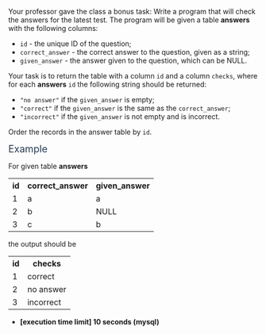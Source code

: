<p>Your professor gave the class a bonus task: Write a program that will check the answers for the latest test. The program will be given a table <strong>answers</strong> with the following columns:</p>
<ul>
<li><code>id</code> - the unique ID of the question;</li>
<li><code>correct_answer</code> - the correct answer to the question, given as a string;</li>
<li><code>given_answer</code> - the answer given to the question, which can be NULL.</li>
</ul>
<p>Your task is to return the table with a column <code>id</code> and a column <code>checks</code>, where for each <strong>answers</strong> <code>id</code> the following string should be returned:</p>
<ul>
<li><code>"no answer"</code> if the <code>given_answer</code> is empty;</li>
<li><code>"correct"</code> if the <code>given_answer</code> is the same as the <code>correct_answer</code>;</li>
<li><code>"incorrect"</code> if the <code>given_answer</code> is not empty and is incorrect.</li>
</ul>
<p>Order the records in the answer table by <code>id</code>.</p>
<p><span class="markdown--header" style="color:#2b3b52;font-size:1.4em">Example</span></p>
<p>For given table <strong>answers</strong></p>
<table>
<tr>
<th>id</th>
<th>correct_answer</th>
<th>given_answer</th>
</tr>
<tr>
<td>1</td>
<td>a</td>
<td>a</td>
</tr>
<tr>
<td>2</td>
<td>b</td>
<td>NULL</td> 
</tr>
<tr>
<td>3</td>
<td>c</td>
<td>b</td>
</tr>
</table>
<p>the output should be</p>
<table>
<tr>
<th>id</th>
<th>checks</th>
</tr>
<tr>
<td>1</td>
<td>correct</td>
</tr>
<tr>
<td>2</td>
<td>no answer</td>
</tr>
<tr>
<td>3</td>
<td>incorrect</td>
</tr>
</table>
<ul>
<li><strong>[execution time limit] 10 seconds (mysql)</strong></li>
</ul>
